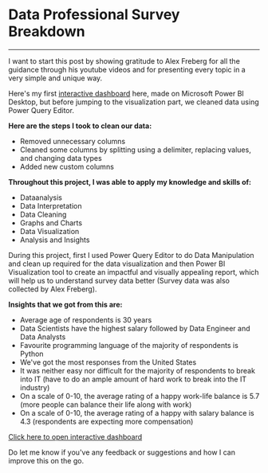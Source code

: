 # Data Professional Survey Breakdown
***
I want to start this post by showing gratitude to Alex Freberg for all the guidance through his youtube videos and for presenting every topic in a very simple and unique way.

Here's my first [interactive dashboard](https://app.powerbi.com/view?r=eyJrIjoiYWY1YzI2YmMtNzYyMy00OGQ0LTlhYzktYWRhM2JlZTBkNDg2IiwidCI6ImRmODY3OWNkLWE4MGUtNDVkOC05OWFjLWM4M2VkN2ZmOTVhMCJ9) here, made on Microsoft Power BI Desktop, but before jumping to the visualization part, we cleaned data using Power Query Editor.

**Here are the steps I took to clean our data:**
* Removed unnecessary columns
* Cleaned some columns by splitting using a delimiter, replacing values, and changing data types
* Added new custom columns

**Throughout this project, I was able to apply my knowledge and skills of:**
* Dataanalysis
* Data Interpretation
* Data Cleaning
* Graphs and Charts
* Data Visualization
* Analysis and Insights

During this project, first I used Power Query Editor to do Data Manipulation and clean up required for the data visualization and then Power BI Visualization tool to create an impactful and visually appealing report, which will help us to understand survey data better (Survey data was also collected by Alex Freberg).

**Insights that we got from this are:**
* Average age of respondents is 30 years
* Data Scientists have the highest salary followed by Data Engineer and Data Analysts
* Favourite programming language of the majority of respondents is Python
* We've got the most responses from the United States
* It was neither easy nor difficult for the majority of respondents to break into IT (have to do an ample amount of hard work to break into the IT industry)
* On a scale of 0-10, the average rating of a happy work-life balance is 5.7 (more people can balance their life along with work)
* On a scale of 0-10, the average rating of a happy with salary balance is 4.3 (respondents are expecting more compensation)

[Click here to open interactive dashboard](https://app.powerbi.com/view?r=eyJrIjoiYWY1YzI2YmMtNzYyMy00OGQ0LTlhYzktYWRhM2JlZTBkNDg2IiwidCI6ImRmODY3OWNkLWE4MGUtNDVkOC05OWFjLWM4M2VkN2ZmOTVhMCJ9)

Do let me know if you've any feedback or suggestions and how I can improve this on the go.
